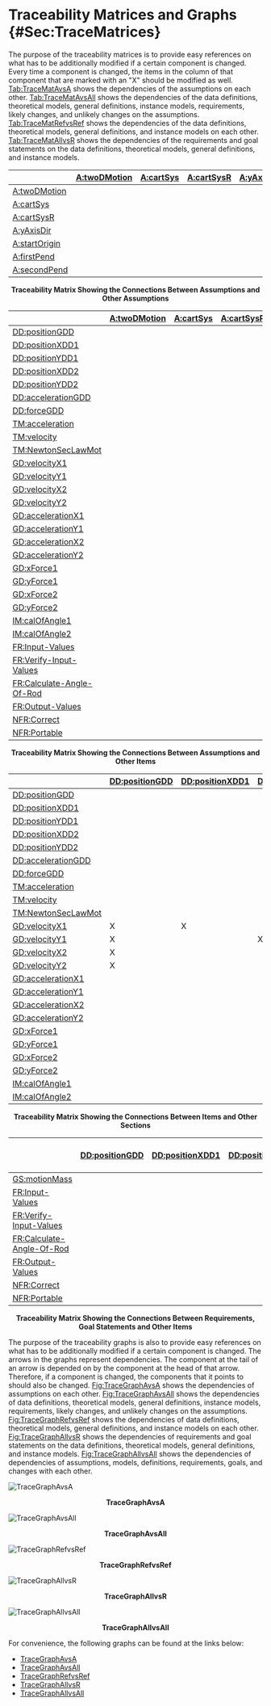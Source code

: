 # Traceability Matrices and Graphs {#Sec:TraceMatrices}

The purpose of the traceability matrices is to provide easy references on what has to be additionally modified if a certain component is changed. Every time a component is changed, the items in the column of that component that are marked with an "X" should be modified as well. [Tab:TraceMatAvsA](./SecTraceMatrices.md#Table:TraceMatAvsA) shows the dependencies of the assumptions on each other. [Tab:TraceMatAvsAll](./SecTraceMatrices.md#Table:TraceMatAvsAll) shows the dependencies of the data definitions, theoretical models, general definitions, instance models, requirements, likely changes, and unlikely changes on the assumptions. [Tab:TraceMatRefvsRef](./SecTraceMatrices.md#Table:TraceMatRefvsRef) shows the dependencies of the data definitions, theoretical models, general definitions, and instance models on each other. [Tab:TraceMatAllvsR](./SecTraceMatrices.md#Table:TraceMatAllvsR) shows the dependencies of the requirements and goal statements on the data definitions, theoretical models, general definitions, and instance models.

<div id="Table:TraceMatAvsA"></div>

|                                            |[A:twoDMotion](./SecAssumps.md#twoDMotion)|[A:cartSys](./SecAssumps.md#cartSys)|[A:cartSysR](./SecAssumps.md#cartSysR)|[A:yAxisDir](./SecAssumps.md#yAxisDir)|[A:startOrigin](./SecAssumps.md#startOrigin)|[A:firstPend](./SecAssumps.md#firstPend)|[A:secondPend](./SecAssumps.md#secondPend)|
|:-------------------------------------------|:-----------------------------------------|:-----------------------------------|:-------------------------------------|:-------------------------------------|:-------------------------------------------|:---------------------------------------|:-----------------------------------------|
|[A:twoDMotion](./SecAssumps.md#twoDMotion)  |                                          |                                    |                                      |                                      |                                            |                                        |                                          |
|[A:cartSys](./SecAssumps.md#cartSys)        |                                          |                                    |                                      |                                      |                                            |                                        |                                          |
|[A:cartSysR](./SecAssumps.md#cartSysR)      |                                          |                                    |                                      |                                      |                                            |                                        |                                          |
|[A:yAxisDir](./SecAssumps.md#yAxisDir)      |                                          |                                    |                                      |                                      |                                            |                                        |                                          |
|[A:startOrigin](./SecAssumps.md#startOrigin)|                                          |                                    |                                      |                                      |                                            |                                        |                                          |
|[A:firstPend](./SecAssumps.md#firstPend)    |                                          |                                    |                                      |                                      |                                            |                                        |                                          |
|[A:secondPend](./SecAssumps.md#secondPend)  |                                          |                                    |                                      |                                      |                                            |                                        |                                          |

**<p align="center">Traceability Matrix Showing the Connections Between Assumptions and Other Assumptions</p>**

<div id="Table:TraceMatAvsAll"></div>

|                                                    |[A:twoDMotion](./SecAssumps.md#twoDMotion)|[A:cartSys](./SecAssumps.md#cartSys)|[A:cartSysR](./SecAssumps.md#cartSysR)|[A:yAxisDir](./SecAssumps.md#yAxisDir)|[A:startOrigin](./SecAssumps.md#startOrigin)|[A:firstPend](./SecAssumps.md#firstPend)|[A:secondPend](./SecAssumps.md#secondPend)|
|:---------------------------------------------------|:-----------------------------------------|:-----------------------------------|:-------------------------------------|:-------------------------------------|:-------------------------------------------|:---------------------------------------|:-----------------------------------------|
|[DD:positionGDD](./SecDDs.md#DD:positionGDD)        |                                          |                                    |                                      |                                      |                                            |                                        |                                          |
|[DD:positionXDD1](./SecDDs.md#DD:positionXDD1)      |                                          |                                    |                                      |                                      |                                            |                                        |                                          |
|[DD:positionYDD1](./SecDDs.md#DD:positionYDD1)      |                                          |                                    |                                      |                                      |                                            |                                        |                                          |
|[DD:positionXDD2](./SecDDs.md#DD:positionXDD2)      |                                          |                                    |                                      |                                      |                                            |                                        |                                          |
|[DD:positionYDD2](./SecDDs.md#DD:positionYDD2)      |                                          |                                    |                                      |                                      |                                            |                                        |                                          |
|[DD:accelerationGDD](./SecDDs.md#DD:accelerationGDD)|                                          |                                    |                                      |                                      |                                            |                                        |                                          |
|[DD:forceGDD](./SecDDs.md#DD:forceGDD)              |                                          |                                    |                                      |                                      |                                            |                                        |                                          |
|[TM:acceleration](./SecTMs.md#TM:acceleration)      |                                          |                                    |                                      |                                      |                                            |                                        |                                          |
|[TM:velocity](./SecTMs.md#TM:velocity)              |                                          |                                    |                                      |                                      |                                            |                                        |                                          |
|[TM:NewtonSecLawMot](./SecTMs.md#TM:NewtonSecLawMot)|                                          |                                    |                                      |                                      |                                            |                                        |                                          |
|[GD:velocityX1](./SecGDs.md#GD:velocityX1)          |                                          |                                    |                                      |                                      |                                            |                                        |                                          |
|[GD:velocityY1](./SecGDs.md#GD:velocityY1)          |                                          |                                    |                                      |                                      |                                            |                                        |                                          |
|[GD:velocityX2](./SecGDs.md#GD:velocityX2)          |                                          |                                    |                                      |                                      |                                            |                                        |                                          |
|[GD:velocityY2](./SecGDs.md#GD:velocityY2)          |                                          |                                    |                                      |                                      |                                            |                                        |                                          |
|[GD:accelerationX1](./SecGDs.md#GD:accelerationX1)  |                                          |                                    |                                      |                                      |                                            |                                        |                                          |
|[GD:accelerationY1](./SecGDs.md#GD:accelerationY1)  |                                          |                                    |                                      |                                      |                                            |                                        |                                          |
|[GD:accelerationX2](./SecGDs.md#GD:accelerationX2)  |                                          |                                    |                                      |                                      |                                            |                                        |                                          |
|[GD:accelerationY2](./SecGDs.md#GD:accelerationY2)  |                                          |                                    |                                      |                                      |                                            |                                        |                                          |
|[GD:xForce1](./SecGDs.md#GD:xForce1)                |                                          |                                    |                                      |                                      |                                            |                                        |                                          |
|[GD:yForce1](./SecGDs.md#GD:yForce1)                |                                          |                                    |                                      |                                      |                                            |                                        |                                          |
|[GD:xForce2](./SecGDs.md#GD:xForce2)                |                                          |                                    |                                      |                                      |                                            |                                        |                                          |
|[GD:yForce2](./SecGDs.md#GD:yForce2)                |                                          |                                    |                                      |                                      |                                            |                                        |                                          |
|[IM:calOfAngle1](./SecIMs.md#IM:calOfAngle1)        |                                          |                                    |                                      |                                      |                                            |                                        |                                          |
|[IM:calOfAngle2](./SecIMs.md#IM:calOfAngle2)        |                                          |                                    |                                      |                                      |                                            |                                        |                                          |
|[FR:Input-Values](./SecFRs.md#inputValues)          |                                          |                                    |                                      |                                      |                                            |                                        |                                          |
|[FR:Verify-Input-Values](./SecFRs.md#verifyInptVals)|                                          |                                    |                                      |                                      |                                            |                                        |                                          |
|[FR:Calculate-Angle-Of-Rod](./SecFRs.md#calcAng)    |                                          |                                    |                                      |                                      |                                            |                                        |                                          |
|[FR:Output-Values](./SecFRs.md#outputValues)        |                                          |                                    |                                      |                                      |                                            |                                        |                                          |
|[NFR:Correct](./SecNFRs.md#correct)                 |                                          |                                    |                                      |                                      |                                            |                                        |                                          |
|[NFR:Portable](./SecNFRs.md#portable)               |                                          |                                    |                                      |                                      |                                            |                                        |                                          |

**<p align="center">Traceability Matrix Showing the Connections Between Assumptions and Other Items</p>**

<div id="Table:TraceMatRefvsRef"></div>

|                                                    |[DD:positionGDD](./SecDDs.md#DD:positionGDD)|[DD:positionXDD1](./SecDDs.md#DD:positionXDD1)|[DD:positionYDD1](./SecDDs.md#DD:positionYDD1)|[DD:positionXDD2](./SecDDs.md#DD:positionXDD2)|[DD:positionYDD2](./SecDDs.md#DD:positionYDD2)|[DD:accelerationGDD](./SecDDs.md#DD:accelerationGDD)|[DD:forceGDD](./SecDDs.md#DD:forceGDD)|[TM:acceleration](./SecTMs.md#TM:acceleration)|[TM:velocity](./SecTMs.md#TM:velocity)|[TM:NewtonSecLawMot](./SecTMs.md#TM:NewtonSecLawMot)|[GD:velocityX1](./SecGDs.md#GD:velocityX1)|[GD:velocityY1](./SecGDs.md#GD:velocityY1)|[GD:velocityX2](./SecGDs.md#GD:velocityX2)|[GD:velocityY2](./SecGDs.md#GD:velocityY2)|[GD:accelerationX1](./SecGDs.md#GD:accelerationX1)|[GD:accelerationY1](./SecGDs.md#GD:accelerationY1)|[GD:accelerationX2](./SecGDs.md#GD:accelerationX2)|[GD:accelerationY2](./SecGDs.md#GD:accelerationY2)|[GD:xForce1](./SecGDs.md#GD:xForce1)|[GD:yForce1](./SecGDs.md#GD:yForce1)|[GD:xForce2](./SecGDs.md#GD:xForce2)|[GD:yForce2](./SecGDs.md#GD:yForce2)|[IM:calOfAngle1](./SecIMs.md#IM:calOfAngle1)|[IM:calOfAngle2](./SecIMs.md#IM:calOfAngle2)|
|:---------------------------------------------------|:-------------------------------------------|:---------------------------------------------|:---------------------------------------------|:---------------------------------------------|:---------------------------------------------|:---------------------------------------------------|:-------------------------------------|:---------------------------------------------|:-------------------------------------|:---------------------------------------------------|:-----------------------------------------|:-----------------------------------------|:-----------------------------------------|:-----------------------------------------|:-------------------------------------------------|:-------------------------------------------------|:-------------------------------------------------|:-------------------------------------------------|:-----------------------------------|:-----------------------------------|:-----------------------------------|:-----------------------------------|:-------------------------------------------|:-------------------------------------------|
|[DD:positionGDD](./SecDDs.md#DD:positionGDD)        |                                            |                                              |                                              |                                              |                                              |                                                    |                                      |                                              |                                      |                                                    |                                          |                                          |                                          |                                          |                                                  |                                                  |                                                  |                                                  |                                    |                                    |                                    |                                    |                                            |                                            |
|[DD:positionXDD1](./SecDDs.md#DD:positionXDD1)      |                                            |                                              |                                              |                                              |                                              |                                                    |                                      |                                              |                                      |                                                    |                                          |                                          |                                          |                                          |                                                  |                                                  |                                                  |                                                  |                                    |                                    |                                    |                                    |                                            |                                            |
|[DD:positionYDD1](./SecDDs.md#DD:positionYDD1)      |                                            |                                              |                                              |                                              |                                              |                                                    |                                      |                                              |                                      |                                                    |                                          |                                          |                                          |                                          |                                                  |                                                  |                                                  |                                                  |                                    |                                    |                                    |                                    |                                            |                                            |
|[DD:positionXDD2](./SecDDs.md#DD:positionXDD2)      |                                            |                                              |                                              |                                              |                                              |                                                    |                                      |                                              |                                      |                                                    |                                          |                                          |                                          |                                          |                                                  |                                                  |                                                  |                                                  |                                    |                                    |                                    |                                    |                                            |                                            |
|[DD:positionYDD2](./SecDDs.md#DD:positionYDD2)      |                                            |                                              |                                              |                                              |                                              |                                                    |                                      |                                              |                                      |                                                    |                                          |                                          |                                          |                                          |                                                  |                                                  |                                                  |                                                  |                                    |                                    |                                    |                                    |                                            |                                            |
|[DD:accelerationGDD](./SecDDs.md#DD:accelerationGDD)|                                            |                                              |                                              |                                              |                                              |                                                    |                                      |                                              |                                      |                                                    |                                          |                                          |                                          |                                          |                                                  |                                                  |                                                  |                                                  |                                    |                                    |                                    |                                    |                                            |                                            |
|[DD:forceGDD](./SecDDs.md#DD:forceGDD)              |                                            |                                              |                                              |                                              |                                              |                                                    |                                      |                                              |                                      |                                                    |                                          |                                          |                                          |                                          |                                                  |                                                  |                                                  |                                                  |                                    |                                    |                                    |                                    |                                            |                                            |
|[TM:acceleration](./SecTMs.md#TM:acceleration)      |                                            |                                              |                                              |                                              |                                              |                                                    |                                      |                                              |                                      |                                                    |                                          |                                          |                                          |                                          |                                                  |                                                  |                                                  |                                                  |                                    |                                    |                                    |                                    |                                            |                                            |
|[TM:velocity](./SecTMs.md#TM:velocity)              |                                            |                                              |                                              |                                              |                                              |                                                    |                                      |                                              |                                      |                                                    |                                          |                                          |                                          |                                          |                                                  |                                                  |                                                  |                                                  |                                    |                                    |                                    |                                    |                                            |                                            |
|[TM:NewtonSecLawMot](./SecTMs.md#TM:NewtonSecLawMot)|                                            |                                              |                                              |                                              |                                              |                                                    |                                      |                                              |                                      |                                                    |                                          |                                          |                                          |                                          |                                                  |                                                  |                                                  |                                                  |                                    |                                    |                                    |                                    |                                            |                                            |
|[GD:velocityX1](./SecGDs.md#GD:velocityX1)          |X                                           |X                                             |                                              |                                              |                                              |                                                    |                                      |                                              |                                      |                                                    |                                          |                                          |                                          |                                          |                                                  |                                                  |                                                  |                                                  |                                    |                                    |                                    |                                    |                                            |                                            |
|[GD:velocityY1](./SecGDs.md#GD:velocityY1)          |X                                           |                                              |X                                             |                                              |                                              |                                                    |                                      |                                              |                                      |                                                    |                                          |                                          |                                          |                                          |                                                  |                                                  |                                                  |                                                  |                                    |                                    |                                    |                                    |                                            |                                            |
|[GD:velocityX2](./SecGDs.md#GD:velocityX2)          |X                                           |                                              |                                              |X                                             |                                              |                                                    |                                      |                                              |                                      |                                                    |                                          |                                          |                                          |                                          |                                                  |                                                  |                                                  |                                                  |                                    |                                    |                                    |                                    |                                            |                                            |
|[GD:velocityY2](./SecGDs.md#GD:velocityY2)          |X                                           |                                              |                                              |                                              |X                                             |                                                    |                                      |                                              |                                      |                                                    |                                          |                                          |                                          |                                          |                                                  |                                                  |                                                  |                                                  |                                    |                                    |                                    |                                    |                                            |                                            |
|[GD:accelerationX1](./SecGDs.md#GD:accelerationX1)  |                                            |                                              |                                              |                                              |                                              |                                                    |                                      |                                              |                                      |                                                    |                                          |                                          |                                          |                                          |                                                  |                                                  |                                                  |                                                  |                                    |                                    |                                    |                                    |                                            |                                            |
|[GD:accelerationY1](./SecGDs.md#GD:accelerationY1)  |                                            |                                              |                                              |                                              |                                              |                                                    |                                      |                                              |                                      |                                                    |                                          |                                          |                                          |                                          |                                                  |                                                  |                                                  |                                                  |                                    |                                    |                                    |                                    |                                            |                                            |
|[GD:accelerationX2](./SecGDs.md#GD:accelerationX2)  |                                            |                                              |                                              |                                              |                                              |                                                    |                                      |                                              |                                      |                                                    |                                          |                                          |                                          |                                          |                                                  |                                                  |                                                  |                                                  |                                    |                                    |                                    |                                    |                                            |                                            |
|[GD:accelerationY2](./SecGDs.md#GD:accelerationY2)  |                                            |                                              |                                              |                                              |                                              |                                                    |                                      |                                              |                                      |                                                    |                                          |                                          |                                          |                                          |                                                  |                                                  |                                                  |                                                  |                                    |                                    |                                    |                                    |                                            |                                            |
|[GD:xForce1](./SecGDs.md#GD:xForce1)                |                                            |                                              |                                              |                                              |                                              |                                                    |                                      |                                              |                                      |                                                    |                                          |                                          |                                          |                                          |                                                  |                                                  |                                                  |                                                  |                                    |                                    |                                    |                                    |                                            |                                            |
|[GD:yForce1](./SecGDs.md#GD:yForce1)                |                                            |                                              |                                              |                                              |                                              |                                                    |                                      |                                              |                                      |                                                    |                                          |                                          |                                          |                                          |                                                  |                                                  |                                                  |                                                  |                                    |                                    |                                    |                                    |                                            |                                            |
|[GD:xForce2](./SecGDs.md#GD:xForce2)                |                                            |                                              |                                              |                                              |                                              |                                                    |                                      |                                              |                                      |                                                    |                                          |                                          |                                          |                                          |                                                  |                                                  |                                                  |                                                  |                                    |                                    |                                    |                                    |                                            |                                            |
|[GD:yForce2](./SecGDs.md#GD:yForce2)                |                                            |                                              |                                              |                                              |                                              |                                                    |                                      |                                              |                                      |                                                    |                                          |                                          |                                          |                                          |                                                  |                                                  |                                                  |                                                  |                                    |                                    |                                    |                                    |                                            |                                            |
|[IM:calOfAngle1](./SecIMs.md#IM:calOfAngle1)        |                                            |                                              |                                              |                                              |                                              |                                                    |                                      |                                              |                                      |                                                    |                                          |                                          |                                          |                                          |                                                  |                                                  |                                                  |                                                  |                                    |                                    |                                    |                                    |                                            |X                                           |
|[IM:calOfAngle2](./SecIMs.md#IM:calOfAngle2)        |                                            |                                              |                                              |                                              |                                              |                                                    |                                      |                                              |                                      |                                                    |                                          |                                          |                                          |                                          |X                                                 |X                                                 |X                                                 |X                                                 |X                                   |X                                   |X                                   |X                                   |X                                           |X                                           |

**<p align="center">Traceability Matrix Showing the Connections Between Items and Other Sections</p>**

<div id="Table:TraceMatAllvsR"></div>

|                                                    |[DD:positionGDD](./SecDDs.md#DD:positionGDD)|[DD:positionXDD1](./SecDDs.md#DD:positionXDD1)|[DD:positionYDD1](./SecDDs.md#DD:positionYDD1)|[DD:positionXDD2](./SecDDs.md#DD:positionXDD2)|[DD:positionYDD2](./SecDDs.md#DD:positionYDD2)|[DD:accelerationGDD](./SecDDs.md#DD:accelerationGDD)|[DD:forceGDD](./SecDDs.md#DD:forceGDD)|[TM:acceleration](./SecTMs.md#TM:acceleration)|[TM:velocity](./SecTMs.md#TM:velocity)|[TM:NewtonSecLawMot](./SecTMs.md#TM:NewtonSecLawMot)|[GD:velocityX1](./SecGDs.md#GD:velocityX1)|[GD:velocityY1](./SecGDs.md#GD:velocityY1)|[GD:velocityX2](./SecGDs.md#GD:velocityX2)|[GD:velocityY2](./SecGDs.md#GD:velocityY2)|[GD:accelerationX1](./SecGDs.md#GD:accelerationX1)|[GD:accelerationY1](./SecGDs.md#GD:accelerationY1)|[GD:accelerationX2](./SecGDs.md#GD:accelerationX2)|[GD:accelerationY2](./SecGDs.md#GD:accelerationY2)|[GD:xForce1](./SecGDs.md#GD:xForce1)|[GD:yForce1](./SecGDs.md#GD:yForce1)|[GD:xForce2](./SecGDs.md#GD:xForce2)|[GD:yForce2](./SecGDs.md#GD:yForce2)|[IM:calOfAngle1](./SecIMs.md#IM:calOfAngle1)|[IM:calOfAngle2](./SecIMs.md#IM:calOfAngle2)|[FR:Input-Values](./SecFRs.md#inputValues)|[FR:Verify-Input-Values](./SecFRs.md#verifyInptVals)|[FR:Calculate-Angle-Of-Rod](./SecFRs.md#calcAng)|[FR:Output-Values](./SecFRs.md#outputValues)|[NFR:Correct](./SecNFRs.md#correct)|[NFR:Portable](./SecNFRs.md#portable)|
|:---------------------------------------------------|:-------------------------------------------|:---------------------------------------------|:---------------------------------------------|:---------------------------------------------|:---------------------------------------------|:---------------------------------------------------|:-------------------------------------|:---------------------------------------------|:-------------------------------------|:---------------------------------------------------|:-----------------------------------------|:-----------------------------------------|:-----------------------------------------|:-----------------------------------------|:-------------------------------------------------|:-------------------------------------------------|:-------------------------------------------------|:-------------------------------------------------|:-----------------------------------|:-----------------------------------|:-----------------------------------|:-----------------------------------|:-------------------------------------------|:-------------------------------------------|:-----------------------------------------|:---------------------------------------------------|:-----------------------------------------------|:-------------------------------------------|:----------------------------------|:------------------------------------|
|[GS:motionMass](./SecGoalStmt.md#motionMass)        |                                            |                                              |                                              |                                              |                                              |                                                    |                                      |                                              |                                      |                                                    |                                          |                                          |                                          |                                          |                                                  |                                                  |                                                  |                                                  |                                    |                                    |                                    |                                    |                                            |                                            |                                          |                                                    |                                                |                                            |                                   |                                     |
|[FR:Input-Values](./SecFRs.md#inputValues)          |                                            |                                              |                                              |                                              |                                              |                                                    |                                      |                                              |                                      |                                                    |                                          |                                          |                                          |                                          |                                                  |                                                  |                                                  |                                                  |                                    |                                    |                                    |                                    |                                            |                                            |                                          |                                                    |                                                |                                            |                                   |                                     |
|[FR:Verify-Input-Values](./SecFRs.md#verifyInptVals)|                                            |                                              |                                              |                                              |                                              |                                                    |                                      |                                              |                                      |                                                    |                                          |                                          |                                          |                                          |                                                  |                                                  |                                                  |                                                  |                                    |                                    |                                    |                                    |                                            |                                            |                                          |                                                    |                                                |                                            |                                   |                                     |
|[FR:Calculate-Angle-Of-Rod](./SecFRs.md#calcAng)    |                                            |                                              |                                              |                                              |                                              |                                                    |                                      |                                              |                                      |                                                    |                                          |                                          |                                          |                                          |                                                  |                                                  |                                                  |                                                  |                                    |                                    |                                    |                                    |X                                           |X                                           |                                          |                                                    |                                                |                                            |                                   |                                     |
|[FR:Output-Values](./SecFRs.md#outputValues)        |                                            |                                              |                                              |                                              |                                              |                                                    |                                      |                                              |                                      |                                                    |                                          |                                          |                                          |                                          |                                                  |                                                  |                                                  |                                                  |                                    |                                    |                                    |                                    |X                                           |X                                           |                                          |                                                    |                                                |                                            |                                   |                                     |
|[NFR:Correct](./SecNFRs.md#correct)                 |                                            |                                              |                                              |                                              |                                              |                                                    |                                      |                                              |                                      |                                                    |                                          |                                          |                                          |                                          |                                                  |                                                  |                                                  |                                                  |                                    |                                    |                                    |                                    |                                            |                                            |                                          |                                                    |                                                |                                            |                                   |                                     |
|[NFR:Portable](./SecNFRs.md#portable)               |                                            |                                              |                                              |                                              |                                              |                                                    |                                      |                                              |                                      |                                                    |                                          |                                          |                                          |                                          |                                                  |                                                  |                                                  |                                                  |                                    |                                    |                                    |                                    |                                            |                                            |                                          |                                                    |                                                |                                            |                                   |                                     |

**<p align="center">Traceability Matrix Showing the Connections Between Requirements, Goal Statements and Other Items</p>**

The purpose of the traceability graphs is also to provide easy references on what has to be additionally modified if a certain component is changed. The arrows in the graphs represent dependencies. The component at the tail of an arrow is depended on by the component at the head of that arrow. Therefore, if a component is changed, the components that it points to should also be changed. [Fig:TraceGraphAvsA](./SecTraceMatrices.md#Figure:TraceGraphAvsA) shows the dependencies of assumptions on each other. [Fig:TraceGraphAvsAll](./SecTraceMatrices.md#Figure:TraceGraphAvsAll) shows the dependencies of data definitions, theoretical models, general definitions, instance models, requirements, likely changes, and unlikely changes on the assumptions. [Fig:TraceGraphRefvsRef](./SecTraceMatrices.md#Figure:TraceGraphRefvsRef) shows the dependencies of data definitions, theoretical models, general definitions, and instance models on each other. [Fig:TraceGraphAllvsR](./SecTraceMatrices.md#Figure:TraceGraphAllvsR) shows the dependencies of requirements and goal statements on the data definitions, theoretical models, general definitions, and instance models. [Fig:TraceGraphAllvsAll](./SecTraceMatrices.md#Figure:TraceGraphAllvsAll) shows the dependencies of dependencies of assumptions, models, definitions, requirements, goals, and changes with each other.

<div id="Figure:TraceGraphAvsA"></div>

![TraceGraphAvsA](../../../../../traceygraphs/dblpend/avsa.svg)

**<p align="center">TraceGraphAvsA</p>**

<div id="Figure:TraceGraphAvsAll"></div>

![TraceGraphAvsAll](../../../../../traceygraphs/dblpend/avsall.svg)

**<p align="center">TraceGraphAvsAll</p>**

<div id="Figure:TraceGraphRefvsRef"></div>

![TraceGraphRefvsRef](../../../../../traceygraphs/dblpend/refvsref.svg)

**<p align="center">TraceGraphRefvsRef</p>**

<div id="Figure:TraceGraphAllvsR"></div>

![TraceGraphAllvsR](../../../../../traceygraphs/dblpend/allvsr.svg)

**<p align="center">TraceGraphAllvsR</p>**

<div id="Figure:TraceGraphAllvsAll"></div>

![TraceGraphAllvsAll](../../../../../traceygraphs/dblpend/allvsall.svg)

**<p align="center">TraceGraphAllvsAll</p>**

For convenience, the following graphs can be found at the links below:

- [TraceGraphAvsA](../../../../traceygraphs/dblpend/avsa.svg)
- [TraceGraphAvsAll](../../../../traceygraphs/dblpend/avsall.svg)
- [TraceGraphRefvsRef](../../../../traceygraphs/dblpend/refvsref.svg)
- [TraceGraphAllvsR](../../../../traceygraphs/dblpend/allvsr.svg)
- [TraceGraphAllvsAll](../../../../traceygraphs/dblpend/allvsall.svg)
